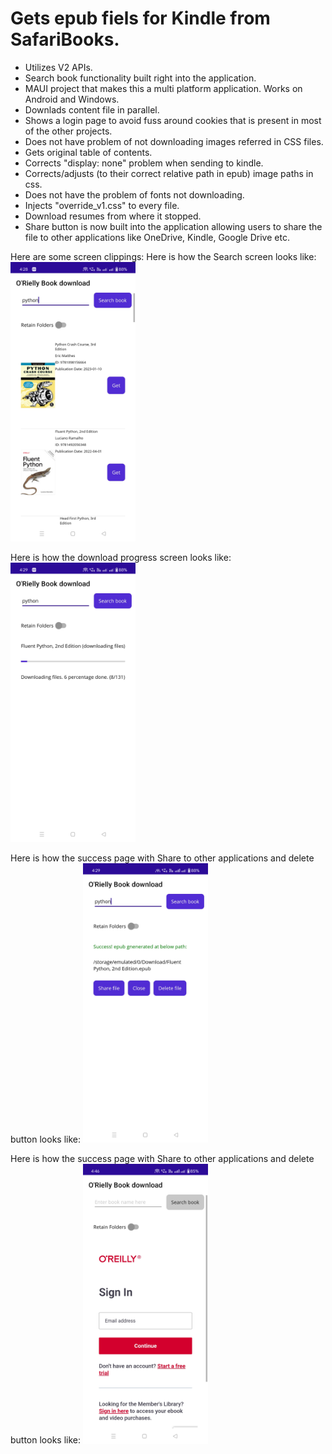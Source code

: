 # Gets epub fiels for Kindle from SafariBooks.
- Utilizes V2 APIs.
- Search book functionality built right into the application.
- MAUI project that makes this a multi platform application. Works on Android and Windows.
- Downlads content file in parallel. 
- Shows a login page to avoid fuss around cookies that is present in most of the other projects.
- Does not have problem of not downloading images referred in CSS files.
- Gets original table of contents.
- Corrects "display: none" problem when sending to kindle.
- Corrects/adjusts (to their correct relative path in epub) image paths in css.
- Does not have the problem of fonts not downloading.
- Injects "override_v1.css" to every file.
- Download resumes from where it stopped.
- Share button is now built into the application allowing users to share the file to other applications like OneDrive, Kindle, Google Drive etc. 

Here are some screen clippings: 
Here is how the Search screen looks like: 
<img src="./Search_screen.jpg" alt="Search Screen" width="200">

Here is how the download progress screen looks like: 
<img src="./Dwonload_progress.jpg" alt="Dwonlaod Progress Screen" width="200">

Here is how the success page with Share to other applications and delete button looks like: 
<img src="./Share_success.jpg" alt="Dwonlaod Progress Screen" width="200">


Here is how the success page with Share to other applications and delete button looks like: 
<img src="./Login_page.jpg" alt="Login Page" width="200">